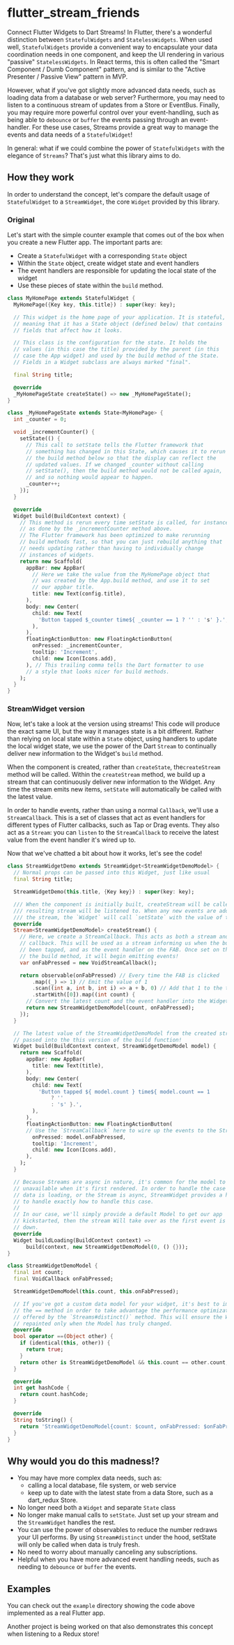# flutter_stream_friends

Connect Flutter Widgets to Dart Streams! In Flutter, there's a wonderful distinction between `StatefulWidgets` and `StatelessWidgets`. When used well, `StatefulWidgets` provide a convenient way to encapsulate your data coordination needs in one component, and keep the UI rendering in various "passive" `StatelessWidgets`. In React terms, this is often called the "Smart Component / Dumb Component" pattern, and is similar to the "Active Presenter / Passive View" pattern in MVP.

However, what if you've got slightly more advanced data needs, such as loading
data from a database or web server? Furthermore, you may need to listen to a continuous stream of updates from a Store or EventBus. Finally, you may require more powerful control over your event-handling, such as being able to `debounce` or `buffer` the events passing through an event-handler. For these use cases, Streams provide a great way to manage the events and data needs of a `StatefulWidget`!

In general: what if we could combine the power of `StatefulWidgets` with the elegance of `Streams`? That's just what this library aims to do.

## How they work

In order to understand the concept, let's compare the default usage of `StatefulWidget` to a `StreamWidget`, the core `Widget` provided by this library.

### Original
 
Let's start with the simple counter example that comes out of the box when you create a new Flutter app. The important parts are:

  - Create a `StatefulWidget` with a corresponding `State` object
  - Within the `State` object, create widget state and event handlers
  - The event handlers are responsible for updating the local state of the widget
  - Use these pieces of state within the `build` method. 

```dart
class MyHomePage extends StatefulWidget {
  MyHomePage({Key key, this.title}) : super(key: key);

  // This widget is the home page of your application. It is stateful,
  // meaning that it has a State object (defined below) that contains
  // fields that affect how it looks.

  // This class is the configuration for the state. It holds the
  // values (in this case the title) provided by the parent (in this
  // case the App widget) and used by the build method of the State.
  // Fields in a Widget subclass are always marked "final".

  final String title;

  @override
  _MyHomePageState createState() => new _MyHomePageState();
}

class _MyHomePageState extends State<MyHomePage> {
  int _counter = 0;

  void _incrementCounter() {
    setState(() {
      // This call to setState tells the Flutter framework that
      // something has changed in this State, which causes it to rerun
      // the build method below so that the display can reflect the
      // updated values. If we changed _counter without calling
      // setState(), then the build method would not be called again,
      // and so nothing would appear to happen.
      _counter++;
    });
  }

  @override
  Widget build(BuildContext context) {
    // This method is rerun every time setState is called, for instance
    // as done by the _incrementCounter method above.
    // The Flutter framework has been optimized to make rerunning
    // build methods fast, so that you can just rebuild anything that
    // needs updating rather than having to individually change
    // instances of widgets.
    return new Scaffold(
      appBar: new AppBar(
        // Here we take the value from the MyHomePage object that
        // was created by the App.build method, and use it to set
        // our appbar title.
        title: new Text(config.title),
      ),
      body: new Center(
        child: new Text(
          'Button tapped $_counter time${ _counter == 1 ? '' : 's' }.',
        ),
      ),
      floatingActionButton: new FloatingActionButton(
        onPressed: _incrementCounter,
        tooltip: 'Increment',
        child: new Icon(Icons.add),
      ), // This trailing comma tells the Dart formatter to use
      // a style that looks nicer for build methods.
    );
  }
}
```

### StreamWidget version

Now, let's take a look at the version using streams! This code will produce the exact same UI, but the way it manages state is a bit different. Rather than relying on local state within a `State` object, using handlers to update the local widget state, we use the power of the Dart `Stream` to continually deliver new information to the Widget's `build` method.

When the component is created, rather than `createState`, the`createStream` method will be called. Within the `createStream` method, we build up a stream that can continuously deliver new information to the Widget. Any time the stream emits new items, `setState` will automatically be called with the latest value.

In order to handle events, rather than using a normal `Callback`, we'll use a `StreamCallback`. This is a set of classes that act as event handlers for different types of Flutter callbacks, such as Tap or Drag events. They also act as a `Stream`: you can `listen` to the `StreamCallback` to receive the latest value from the event handler it's wired up to.
 
 Now that we've chatted a bit about how it works, let's see the code!

```dart
class StreamWidgetDemo extends StreamWidget<StreamWidgetDemoModel> {
  // Normal props can be passed into this Widget, just like usual
  final String title;

  StreamWidgetDemo(this.title, {Key key}) : super(key: key);

  /// When the component is initially built, createStream will be called and the
  /// resulting stream will be listened to. When any new events are added to
  /// the stream, the `Widget` will call `setState` with the value of the event.
  @override
  Stream<StreamWidgetDemoModel> createStream() {
    // Here, we create a StreamCallback. This acts as both a stream and
    // callback. This will be used as a stream informing us when the button has
    // been tapped, and as the event handler on the FAB. Once set on the FAB in
    // the build method, it will begin emitting events!
    var onFabPressed = new VoidStreamCallback();

    return observable(onFabPressed) // Every time the FAB is clicked
        .map((_) => 1) // Emit the value of 1
        .scan((int a, int b, int i) => a + b, 0) // Add that 1 to the total
        .startWith([0]).map((int count) {
      // Convert the latest count and the event handler into the Widget Model
      return new StreamWidgetDemoModel(count, onFabPressed);
    });
  }

  // The latest value of the StreamWidgetDemoModel from the created stream is
  // passed into the this version of the build function!
  Widget build(BuildContext context, StreamWidgetDemoModel model) {
    return new Scaffold(
      appBar: new AppBar(
        title: new Text(title),
      ),
      body: new Center(
        child: new Text(
          'Button tapped ${ model.count } time${ model.count == 1
              ? ''
              : 's' }.',
        ),
      ),
      floatingActionButton: new FloatingActionButton(
      // Use the `StreamCallback` here to wire up the events to the Stream.
        onPressed: model.onFabPressed,
        tooltip: 'Increment',
        child: new Icon(Icons.add),
      ),
    );
  }

  // Because Streams are async in nature, it's common for the model to be
  // unavailable when it's first rendered. In order to handle the case when
  // data is loading, or the Stream is async, StreamWidget provides a hook
  // to handle exactly how to handle this case.
  //
  // In our case, we'll simply provide a default Model to get our app
  // kickstarted, then the stream Will take over as the first event is sent
  // down.
  @override
  Widget buildLoading(BuildContext context) =>
      build(context, new StreamWidgetDemoModel(0, () {}));
}

class StreamWidgetDemoModel {
  final int count;
  final VoidCallback onFabPressed;

  StreamWidgetDemoModel(this.count, this.onFabPressed);

  // If you've got a custom data model for your widget, it's best to implement
  // the == method in order to take advantage the performance optimizations
  // offered by the `Streams#distinct()` method. This will ensure the Widget is
  // repainted only when the Model has truly changed.
  @override
  bool operator ==(Object other) {
    if (identical(this, other)) {
      return true;
    }
    return other is StreamWidgetDemoModel && this.count == other.count;
  }

  @override
  int get hashCode {
    return count.hashCode;
  }

  @override
  String toString() {
    return 'StreamWidgetDemoModel{count: $count, onFabPressed: $onFabPressed}';
  }
}
```

## Why would you do this madness!?

  - You may have more complex data needs, such as:
    - calling a local database, file system, or web service
    - keep up to date with the latest state from a data Store, such as a dart_redux Store.
  - No longer need both a `Widget` and separate `State` class
  - No longer make manual calls to `setState`. Just set up your stream and the `StreamWidget` handles the rest.
  - You can use the power of observables to reduce the number redraws your UI performs. By using `Stream#distinct` under the hood, setState will only be called when data is truly fresh.
  - No need to worry about manually canceling any subscriptions.  
  - Helpful when you have more advanced event handling needs, such as needing to `debounce` or `buffer` the events.
  
## Examples

You can check out the `example` directory showing the code above implemented as a real Flutter app.

Another project is being worked on that also demonstrates this concept when listening to a Redux store!
